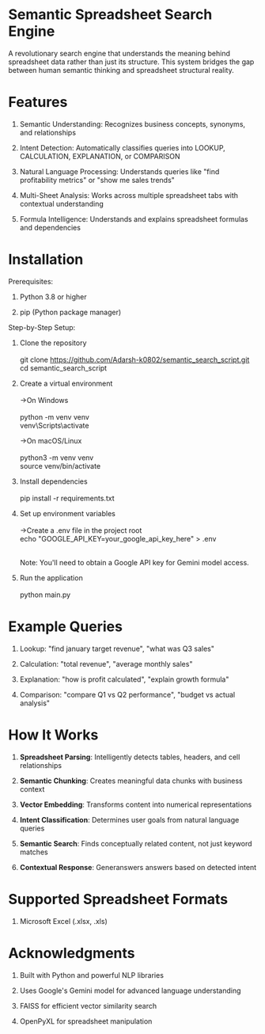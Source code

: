 # Semantic Spreadsheet Search Engine

A revolutionary search engine that understands the meaning behind spreadsheet data rather than just its structure. This system bridges the gap between human semantic thinking and spreadsheet structural reality.

# Features
1. Semantic Understanding: Recognizes business concepts, synonyms, and relationships

2. Intent Detection: Automatically classifies queries into LOOKUP, CALCULATION, EXPLANATION, or COMPARISON

3. Natural Language Processing: Understands queries like "find profitability metrics" or "show me sales trends"

4. Multi-Sheet Analysis: Works across multiple spreadsheet tabs with contextual understanding

5. Formula Intelligence: Understands and explains spreadsheet formulas and dependencies
   

# Installation

Prerequisites:
1. Python 3.8 or higher

2. pip (Python package manager)

Step-by-Step Setup:
1. Clone the repository <br><br>
     git clone https://github.com/Adarsh-k0802/semantic_search_script.git <br>
     cd semantic_search_script
   
2. Create a virtual environment<br><br>
   ->On Windows<br><br>
    python -m venv venv<br>
    venv\Scripts\activate<br>

    ->On macOS/Linux<br><br>
    python3 -m venv venv<br>
    source venv/bin/activate

3. Install dependencies<br><br>
    pip install -r requirements.txt

4. Set up environment variables<br><br>
     ->Create a .env file in the project root<br>
      echo "GOOGLE_API_KEY=your_google_api_key_here" > .env <br><br>

      Note: You'll need to obtain a Google API key for Gemini model access.

5. Run the application<br><br>
   python main.py


# Example Queries

1. Lookup: "find january target revenue", "what was Q3 sales"

2. Calculation: "total revenue", "average monthly sales"

3. Explanation: "how is profit calculated", "explain growth formula"

4. Comparison: "compare Q1 vs Q2 performance", "budget vs actual analysis"


# How It Works

1. **Spreadsheet Parsing**: Intelligently detects tables, headers, and cell relationships

2. **Semantic Chunking**: Creates meaningful data chunks with business context

3. **Vector Embedding**: Transforms content into numerical representations

4. **Intent Classification**: Determines user goals from natural language queries

5. **Semantic Search**: Finds conceptually related content, not just keyword matches

6. **Contextual Response**: Generanswers answers based on detected intent


# Supported Spreadsheet Formats

1. Microsoft Excel (.xlsx, .xls)

# Acknowledgments

1. Built with Python and powerful NLP libraries

2. Uses Google's Gemini model for advanced language understanding

3. FAISS for efficient vector similarity search

4. OpenPyXL for spreadsheet manipulation

